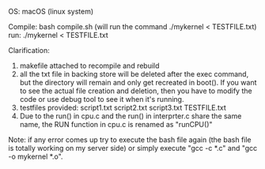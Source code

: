 OS: macOS (linux system)

Compile: bash compile.sh (will run the command ./mykernel < TESTFILE.txt)
run: ./mykernel < TESTFILE.txt

Clarification: 
1. makefile attached to recompile and rebuild
2. all the txt file in backing store will be deleted after the exec command,
   but the  directory will remain and only get recreated in boot(). 
   If you want to see the actual file creation and deletion, 
   then you have to modify the code or use debug tool to see it when it's running.
3. testfiles provided:
     script1.txt 
     script2.txt 
     script3.txt 
     TESTFILE.txt
4. Due to the run() in cpu.c and the run() in interprter.c share the same name, the RUN function in cpu.c is renamed as "runCPU()"

Note:
if any error comes up try to execute the bash file again (the bash file is totally working on my server side) or simply execute "gcc -c *.c" and "gcc -o mykernel *.o".
